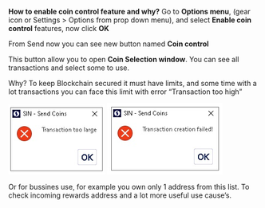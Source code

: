 **How to enable coin control feature and why?**
Go to **Options menu**, (gear icon or Settings > Options from prop down menu), and select **Enable coin control** features, now click **OK**

From Send now you can see new button named **Coin control**

This button allow you to open **Coin Selection window**. You can see all transactions and select some to use. 

Why? To keep Blockchain secured it must have limits, and some time with a lot transactions you can face this limit with error “Transaction too high” 

![](assets/img/transactiontoohigh/005.png) ![](assets/img/transactiontoohigh/006.png)

Or for bussines use, for example you own only 1 address from this list. To check incoming rewards address and a lot more useful use cause’s. 
